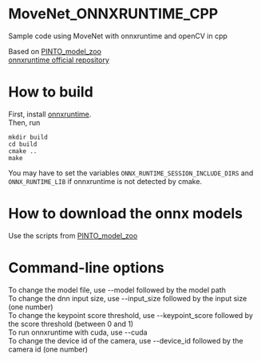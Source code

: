 # MoveNet_ONNXRUNTIME_CPP
Sample code using MoveNet with onnxruntime and openCV in cpp 

Based on [PINTO_model_zoo](https://github.com/PINTO0309/PINTO_model_zoo/tree/main/115_MoveNet)  
[onnxruntime official repository](https://github.com/microsoft/onnxruntime)

# How to build

First, install [onnxruntime](https://github.com/microsoft/onnxruntime).  
Then, run  
```
mkdir build
cd build
cmake ..
make
```
You may have to set the variables `ONNX_RUNTIME_SESSION_INCLUDE_DIRS` and `ONNX_RUNTIME_LIB` if onnxruntime is not detected by cmake.

# How to download the onnx models

Use the scripts from [PINTO_model_zoo](https://github.com/PINTO0309/PINTO_model_zoo/tree/main/115_MoveNet)

# Command-line options

To change the model file, use --model followed by the model path  
To change the dnn input size, use --input_size followed by the input size (one number)  
To change the keypoint score threshold, use --keypoint_score followed by the score threshold (between 0 and 1)  
To run onnxruntime with cuda, use --cuda  
To change the device id of the camera, use --device_id followed by the camera id (one number)  


